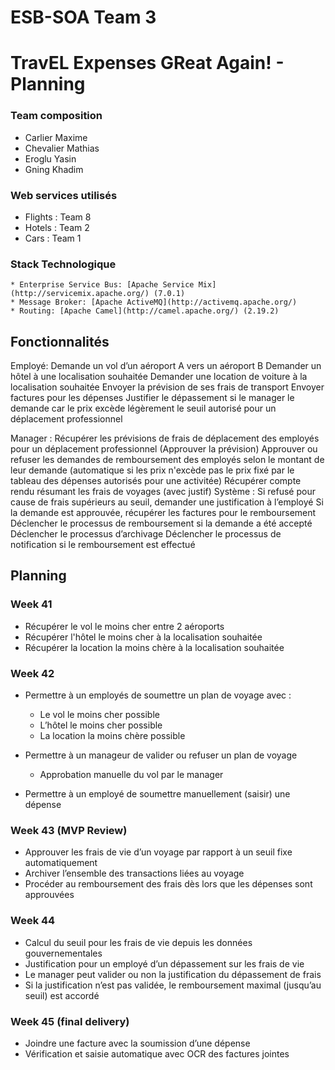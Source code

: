 # ESB-SOA Team 3

# TravEL Expenses GReat Again! - Planning 

### Team composition
   * Carlier Maxime
   * Chevalier Mathias
   * Eroglu Yasin
   * Gning Khadim

### Web services utilisés
   * Flights : Team 8
   * Hotels : Team 2
   * Cars : Team 1


### Stack Technologique
    * Enterprise Service Bus: [Apache Service Mix](http://servicemix.apache.org/) (7.0.1)
    * Message Broker: [Apache ActiveMQ](http://activemq.apache.org/)
    * Routing: [Apache Camel](http://camel.apache.org/) (2.19.2)


## Fonctionnalités

Employé:
Demande un vol d’un aéroport A vers un aéroport B
Demander un hôtel à une localisation souhaitée
Demander une location de voiture à la localisation souhaitée
Envoyer la prévision de ses frais de transport
Envoyer factures pour les dépenses 
Justifier le dépassement si le manager le demande car le prix excède légèrement le seuil autorisé pour un déplacement professionnel

Manager :
Récupérer les prévisions de frais de déplacement des employés pour un déplacement professionnel
(Approuver la prévision)
Approuver ou refuser les demandes de remboursement des employés selon le montant de leur demande (automatique si les prix n'excède pas le prix fixé par le tableau des dépenses autorisés pour une activitée)
Récupérer compte rendu résumant les frais de voyages (avec justif)
Système :
Si refusé pour cause de frais supérieurs au seuil, demander une justification à l’employé
Si la demande est approuvée, récupérer les factures pour le remboursement 
Déclencher le processus de remboursement si la demande a été accepté
Déclencher le processus d’archivage
Déclencher le processus de notification si le remboursement est effectué



## Planning

### Week 41

* Récupérer le vol le moins cher entre 2 aéroports
* Récupérer l'hôtel le moins cher à la localisation souhaitée
* Récupérer la location la moins chère à la localisation souhaitée

### Week 42

* Permettre à un employés de soumettre un plan de voyage avec :
  * Le vol le moins cher possible
  * L’hôtel le moins cher possible
  * La location la moins chère possible

* Permettre à un manageur de valider ou refuser un plan de voyage
  * Approbation manuelle du vol par le manager

* Permettre à un employé de soumettre manuellement (saisir) une dépense

### Week 43 (MVP Review)

* Approuver les frais de vie d’un voyage par rapport à un seuil fixe automatiquement
* Archiver l’ensemble des transactions liées au voyage
* Procéder au remboursement des frais dès lors que les dépenses sont approuvées

### Week 44

* Calcul du seuil pour les frais de vie depuis les données gouvernementales
* Justification pour un employé d’un dépassement sur les frais de vie
* Le manager peut valider ou non la justification du dépassement de frais
* Si la justification n’est pas validée, le remboursement maximal (jusqu’au seuil) est accordé

### Week 45 (final delivery)

* Joindre une facture avec la soumission d’une dépense
* Vérification et saisie automatique avec OCR des factures jointes